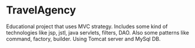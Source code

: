 # TravelAgency

Educational project that uses MVC strategy.
Includes some kind of technologies like jsp, jstl, java servlets, filters, DAO.
Also some patterns like command, factory, builder.
Using Tomcat server and MySql DB.

